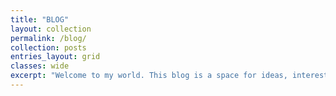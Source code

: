 ```yaml
---
title: "BLOG"
layout: collection
permalink: /blog/
collection: posts
entries_layout: grid
classes: wide
excerpt: "Welcome to my world. This blog is a space for ideas, interests, and honest reflections from my journey through data science and life."
---
```


